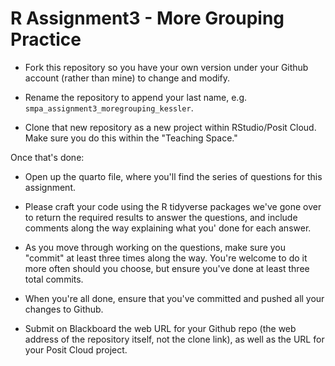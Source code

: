 # R Assignment3 - More Grouping Practice

-   Fork this repository so you have your own version under your Github account (rather than mine) to change and modify.

-   Rename the repository to append your last name, e.g. `smpa_assignment3_moregrouping_kessler`.

-   Clone that new repository as a new project within RStudio/Posit Cloud. Make sure you do this within the "Teaching Space."

Once that's done:

-   Open up the quarto file, where you'll find the series of questions for this assignment.

-   Please craft your code using the R tidyverse packages we've gone over to return the required results to answer the questions, and include comments along the way explaining what you' done for each answer.

-   As you move through working on the questions, make sure you "commit" at least three times along the way. You're welcome to do it more often should you choose, but ensure you've done at least three total commits.

-   When you're all done, ensure that you've committed and pushed all your changes to Github.

-   Submit on Blackboard the web URL for your Github repo (the web address of the repository itself, not the clone link), as well as the URL for your Posit Cloud project.

